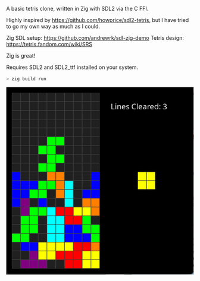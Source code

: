 A basic tetris clone, written in Zig with SDL2 via the C FFI.

Highly inspired by https://github.com/howprice/sdl2-tetris, but I have tried to go my own way as much as I could.

Zig SDL setup: https://github.com/andrewrk/sdl-zig-demo
Tetris design: https://tetris.fandom.com/wiki/SRS

Zig is great!

Requires SDL2 and SDL2_ttf installed on your system.

```bash
> zig build run
```

![Preview image](./game.png)
